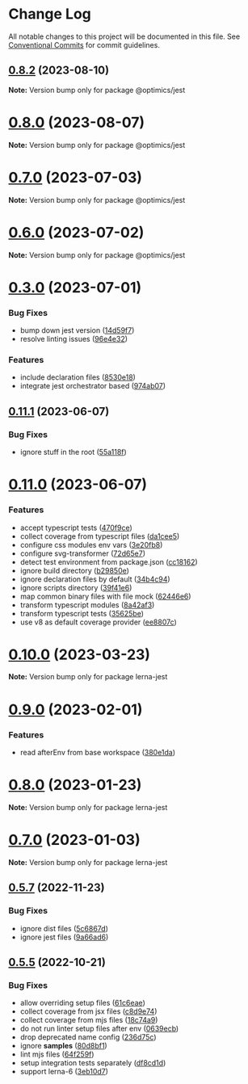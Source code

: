 # Change Log

All notable changes to this project will be documented in this file.
See [Conventional Commits](https://conventionalcommits.org) for commit guidelines.

## [0.8.2](https://github.com/optimics/forge/compare/v0.8.1...v0.8.2) (2023-08-10)

**Note:** Version bump only for package @optimics/jest





# [0.8.0](https://github.com/optimics/forge/compare/v0.7.1...v0.8.0) (2023-08-07)

**Note:** Version bump only for package @optimics/jest





# [0.7.0](https://github.com/optimics/forge/compare/v0.6.0...v0.7.0) (2023-07-03)

**Note:** Version bump only for package @optimics/jest





# [0.6.0](https://github.com/optimics/forge/compare/v0.3.0...v0.6.0) (2023-07-02)

**Note:** Version bump only for package @optimics/jest





# [0.3.0](https://github.com/optimics/forge/compare/v0.2.0...v0.3.0) (2023-07-01)


### Bug Fixes

* bump down jest version ([14d59f7](https://github.com/optimics/forge/commit/14d59f7cc625e046cbebf26596cf188b6618da50))
* resolve linting issues ([96e4e32](https://github.com/optimics/forge/commit/96e4e32c725d1efab8e3652823d93ec45bb95fd8))


### Features

* include declaration files ([8530e18](https://github.com/optimics/forge/commit/8530e18d859f57625339918d8ec432f76f2e3fde))
* integrate jest orchestrator based ([974ab07](https://github.com/optimics/forge/commit/974ab07fbb7c4b6271b6b4c50433f4c3c1fba146))





## [0.11.1](https://github.com/just-paja/lerna-jest/compare/v0.11.0...v0.11.1) (2023-06-07)


### Bug Fixes

* ignore stuff in the root ([55a118f](https://github.com/just-paja/lerna-jest/commit/55a118f5944eefbfab59341045322a817420493d))





# [0.11.0](https://github.com/just-paja/lerna-jest/compare/v0.10.0...v0.11.0) (2023-06-07)


### Features

* accept typescript tests ([470f9ce](https://github.com/just-paja/lerna-jest/commit/470f9ce53fd8e28c965020a35d36951536bae83a))
* collect coverage from typescript files ([da1cee5](https://github.com/just-paja/lerna-jest/commit/da1cee50464cab20a9a49b5c0b8c65e1d7c1bf75))
* configure css modules env vars ([3e20fb8](https://github.com/just-paja/lerna-jest/commit/3e20fb8cfa74a4cb2ff295aeb166121f24b93567))
* configure svg-transformer ([72d65e7](https://github.com/just-paja/lerna-jest/commit/72d65e70ebd19306df6e73b2fb7b6974c5cbd73e))
* detect test environment from package.json ([cc18162](https://github.com/just-paja/lerna-jest/commit/cc181622d1382c5c0fd933ebec71e0a47ce148bc))
* ignore build directory ([b29850e](https://github.com/just-paja/lerna-jest/commit/b29850edd5683af8e751176bfe10f24bad09d445))
* ignore declaration files by default ([34b4c94](https://github.com/just-paja/lerna-jest/commit/34b4c945e6e7dff36f3c5e95f12067a931837e09))
* ignore scripts directory ([39f41e6](https://github.com/just-paja/lerna-jest/commit/39f41e6bc8ec643b3a7bd73d3cc23702e0a3b598))
* map common binary files with file mock ([62446e6](https://github.com/just-paja/lerna-jest/commit/62446e68a974c0757b3201daedd082f3f3b8ceb0))
* transform typescript modules ([8a42af3](https://github.com/just-paja/lerna-jest/commit/8a42af352065be6f24e4c9b16a2899b8aab03934))
* transform typescript tests ([35625be](https://github.com/just-paja/lerna-jest/commit/35625bef21cfce2829bf91423a66aba7cf5ac670))
* use v8 as default coverage provider ([ee8807c](https://github.com/just-paja/lerna-jest/commit/ee8807c1945b5cca69e9c18198a2e528a09c0701))





# [0.10.0](https://github.com/just-paja/lerna-jest/compare/v0.9.1...v0.10.0) (2023-03-23)

**Note:** Version bump only for package lerna-jest





# [0.9.0](https://github.com/just-paja/lerna-jest/compare/v0.8.1...v0.9.0) (2023-02-01)


### Features

* read afterEnv from base workspace ([380e1da](https://github.com/just-paja/lerna-jest/commit/380e1dadbdfbd523dc63871c8c7fdf429effab02))





# [0.8.0](https://github.com/just-paja/lerna-jest/compare/v0.7.1...v0.8.0) (2023-01-23)

**Note:** Version bump only for package lerna-jest





# [0.7.0](https://github.com/just-paja/lerna-jest/compare/v0.6.3...v0.7.0) (2023-01-03)

**Note:** Version bump only for package lerna-jest





## [0.5.7](https://github.com/just-paja/lerna-jest/compare/v0.5.6...v0.5.7) (2022-11-23)


### Bug Fixes

* ignore dist files ([5c6867d](https://github.com/just-paja/lerna-jest/commit/5c6867dd4d32021314f6eb7c27e36d452b216113))
* ignore jest files ([9a66ad6](https://github.com/just-paja/lerna-jest/commit/9a66ad6d802907430afb636848599769b75e76b2))





## [0.5.5](https://github.com/just-paja/lerna-jest/compare/v0.5.4...v0.5.5) (2022-10-21)


### Bug Fixes

* allow overriding setup files ([61c6eae](https://github.com/just-paja/lerna-jest/commit/61c6eae39354e4afc85498bed57f33b126556601))
* collect coverage from jsx files ([c8d9e74](https://github.com/just-paja/lerna-jest/commit/c8d9e74477263f7f4eb1c92e5330bd2a40dde9e2))
* collect coverage from mjs files ([18c74a9](https://github.com/just-paja/lerna-jest/commit/18c74a995a335b853d3909d249d17349194c781b))
* do not run linter setup files after env ([0639ecb](https://github.com/just-paja/lerna-jest/commit/0639ecb20213fc0134600d3fc7ec923ca7bc44d1))
* drop deprecated name config ([236d75c](https://github.com/just-paja/lerna-jest/commit/236d75c9a919bbb5ab3e8391b9e4ea4700b9d100))
* ignore __samples__ ([80d8bf1](https://github.com/just-paja/lerna-jest/commit/80d8bf15e482d58cb9567f1f8af837548e51d1c8))
* lint mjs files ([64f259f](https://github.com/just-paja/lerna-jest/commit/64f259f529dfe5ef461139a90d5d2778d7195524))
* setup integration tests separately ([df8cd1d](https://github.com/just-paja/lerna-jest/commit/df8cd1dfaab47fd2138b58a84284888352bcdadc))
* support lerna-6 ([3eb10d7](https://github.com/just-paja/lerna-jest/commit/3eb10d70e903ad96ea866db3a95eda43080256d6))
